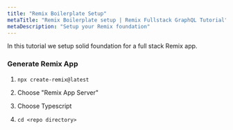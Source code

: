 ```yaml
---
title: "Remix Boilerplate Setup"
metaTitle: "Remix Boilerplate setup | Remix Fullstack GraphQL Tutorial"
metaDescription: "Setup your Remix foundation"
---
```


In this tutorial we setup solid foundation for a full stack Remix app.

### Generate Remix App

1. `npx create-remix@latest`

1. Choose "Remix App Server"

1. Choose Typescript

1. `cd <repo directory>`
